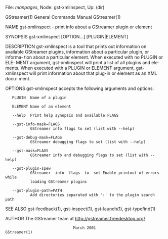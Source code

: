 File: *manpages*,  Node: gst-xmlinspect,  Up: (dir)

GStreamer(1)                General Commands Manual               GStreamer(1)



NAME
       gst-xmlinspect - print info about a GStreamer plugin or element

SYNOPSIS
       gst-xmlinspect [OPTION...] [PLUGIN|ELEMENT]

DESCRIPTION
       gst-xmlinspect  is  a  tool  that  prints  out information on available
       GStreamer plugins, information about a particular plugin,  or  informa‐
       tion  about a particular element.  When executed with no PLUGIN or ELE‐
       MENT argument, gst-xmlinspect will print a list of all plugins and ele‐
       ments.  When executed with a PLUGIN or ELEMENT argument, gst-xmlinspect
       will print information about that plug-in or element as  an  XML  docu‐
       ment.

OPTIONS
       gst-xmlinspect accepts the following arguments and options:

       PLUGIN  Name of a plugin

       ELEMENT Name of an element

       --help  Print help synopsis and available FLAGS

       --gst-info-mask=FLAGS
               GStreamer info flags to set (list with --help)

       --gst-debug-mask=FLAGS
               GStreamer debugging flags to set (list with --help)

       --gst-mask=FLAGS
               GStreamer info and debugging flags to set (list with --help)

       --gst-plugin-spew
               GStreamer  info  flags  to  set Enable printout of errors while
               loading GStreamer plugins

       --gst-plugin-path=PATH
               Add directories separated with ':' to the plugin search path

SEE ALSO
       gst-feedback(1), gst-inspect(1), gst-launch(1), gst-typefind(1)

AUTHOR
       The GStreamer team at http://gstreamer.freedesktop.org/



                                  March 2001                      GStreamer(1)
